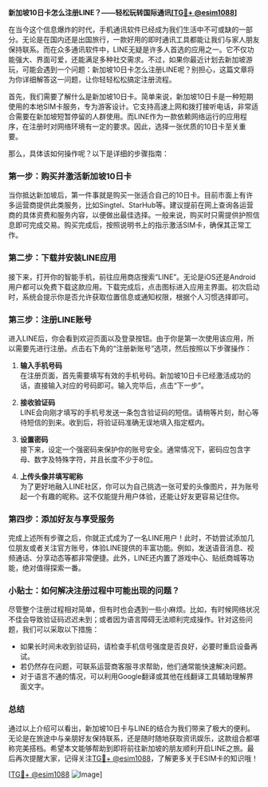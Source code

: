 **新加坡10日卡怎么注册LINE？——轻松玩转国际通讯[[TG💪+ @esim1088](https://t.me/s/esim1088)]**

在当今这个信息爆炸的时代，手机通讯软件已经成为我们生活中不可或缺的一部分。无论是在国内还是出国旅行，一款好用的即时通讯工具都能让我们与家人朋友保持联系。而在众多通讯软件中，LINE无疑是许多人首选的应用之一。它不仅功能强大、界面可爱，还能满足多种社交需求。不过，如果你最近计划去新加坡游玩，可能会遇到一个问题：新加坡10日卡怎么注册LINE呢？别担心，这篇文章将为你详细解答这一问题，让你轻轻松松搞定注册流程。

首先，我们需要了解什么是新加坡10日卡。简单来说，新加坡10日卡是一种短期使用的本地SIM卡服务，专为游客设计。它支持高速上网和拨打接听电话，非常适合需要在新加坡短暂停留的人群使用。而LINE作为一款依赖网络运行的应用程序，在注册时对网络环境有一定的要求。因此，选择一张优质的10日卡至关重要。

那么，具体该如何操作呢？以下是详细的步骤指南：

### 第一步：购买并激活新加坡10日卡

当你抵达新加坡后，第一件事就是购买一张适合自己的10日卡。目前市面上有许多运营商提供此类服务，比如Singtel、StarHub等。建议提前在网上查询各运营商的具体资费和服务内容，以便做出最佳选择。一般来说，购买时只需提供护照信息即可完成交易。购买完成后，按照说明书上的指示激活SIM卡，确保其正常工作。

### 第二步：下载并安装LINE应用

接下来，打开你的智能手机，前往应用商店搜索“LINE”。无论是iOS还是Android用户都可以免费下载这款应用。下载完成后，点击图标进入应用主界面。初次启动时，系统会提示你是否允许获取位置信息或通知权限，根据个人习惯选择即可。

### 第三步：注册LINE账号

进入LINE后，你会看到欢迎页面以及登录按钮。由于你是第一次使用该应用，所以需要先进行注册。点击右下角的“注册新账号”选项，然后按照以下步骤操作：

1. **输入手机号码**  
   在注册页面，首先需要填写有效的手机号码。新加坡10日卡已经激活成功的话，直接输入对应的号码即可。输入完毕后，点击“下一步”。

2. **接收验证码**  
   LINE会向刚才填写的手机号发送一条包含验证码的短信。请稍等片刻，耐心等待短信的到来。收到后，将验证码准确无误地填入指定框内。

3. **设置密码**  
   接下来，设定一个强密码来保护你的账号安全。通常情况下，密码应包含字母、数字及特殊字符，并且长度不少于8位。

4. **上传头像并填写昵称**  
   为了更好地融入LINE社区，你可以为自己挑选一张可爱的头像图片，并为账号起一个有趣的昵称。这不仅能提升用户体验，还能让好友更容易记住你。

### 第四步：添加好友与享受服务

完成上述所有步骤之后，你就正式成为了一名LINE用户！此时，不妨尝试添加几位朋友或者关注官方账号，体验LINE提供的丰富功能。例如，发送语音消息、视频通话、分享动态等都非常便捷。此外，LINE还内置了游戏中心、贴纸商城等功能，绝对值得探索一番。

### 小贴士：如何解决注册过程中可能出现的问题？

尽管整个注册过程相对简单，但有时也会遇到一些小麻烦。比如，有时候网络状况不佳会导致验证码迟迟未到；或者因为语言障碍无法顺利完成操作。针对这些问题，我们可以采取以下措施：

- 如果长时间未收到验证码，请检查手机信号强度是否良好，必要时重启设备再试。
- 若仍然存在问题，可联系运营商客服寻求帮助，他们通常能快速解决问题。
- 对于语言不通的情况，可以利用Google翻译或其他在线翻译工具辅助理解界面文字。

### 总结

通过以上介绍可以看出，新加坡10日卡与LINE的结合为我们带来了极大的便利。无论是在旅途中与亲朋好友保持联系，还是随时随地获取资讯娱乐，这款组合都堪称完美搭档。希望本文能够帮助到即将前往新加坡的朋友顺利开启LINE之旅。最后再次提醒大家，记得关注[TG💪+ @esim1088](https://t.me/s/esim1088)，了解更多关于ESIM卡的知识哦！

[[TG💪+ @esim1088](https://t.me/s/esim1088) ![Image](https://i.postimg.cc/4NQfJmqS/Snipaste-2025-05-13-00-14-12.png)]
